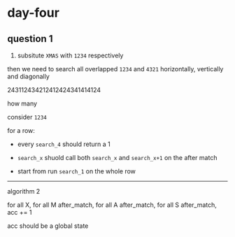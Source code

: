 # day-four

## question 1

1. subsitute `XMAS` with `1234` respectively

then we need to search all overlapped `1234` and `4321` horizontally,
vertically and diagonally

243112434212412424341414124

how many

consider `1234`

for a row:

-   every `search_4` should return a 1

-   `search_x` shuold call both `search_x` and `search_x+1` on the after match

-   start from run `search_1` on the whole row

---

algorithm 2

for all X, for all M after_match, for all A after_match, for all S after_match,
acc += 1

acc should be a global state
